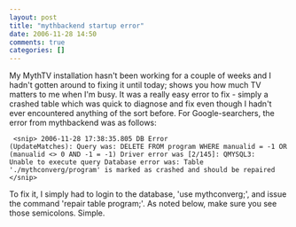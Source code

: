 ```yaml
---
layout: post
title: "mythbackend startup error"
date: 2006-11-28 14:50
comments: true
categories: []
---
```

My MythTV installation hasn't been working for a couple of weeks and I hadn't gotten around to fixing it until today; shows you how much TV matters to me when I'm busy.  It was a really easy error to fix - simply a crashed table which was quick to diagnose and fix even though I hadn't ever encountered anything of the sort before.  For Google-searchers, the error from mythbackend was as follows:

<code><pre>
&lt;snip&gt;
2006-11-28 17:38:35.805 DB Error (UpdateMatches):
Query was:
DELETE FROM program WHERE manualid = -1 OR  (manualid <> 0 AND -1 = -1)
Driver error was [2/145]:
QMYSQL3: Unable to execute query
Database error was:
Table './mythconverg/program' is marked as crashed and should be repaired
&lt;/snip&gt;
</pre></code>

To fix it, I simply had to login to the database, 'use mythconverg;', and issue the command 'repair table program;'.  As noted below, make sure you see those semicolons.  Simple.
